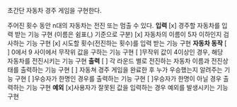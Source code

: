 초간단 자동차 경주 게임을 구현한다.

주어진 횟수 동안 n대의 자동차는 전진 또는 멈출 수 있다.
**입력**
[x] 경주할 자동차를 입력 받는 기능 구현 (이름은 쉼표(,) 기준으로 구분)
    [x] 자동차의 이름이 5자 이하인지 검사하는 기능 구현
[x] 시도할 횟수(전진하는 횟수)를 입력 받는 기능 구현
**자동차 동작**
[ ] 0에서 9 사이에서 무작위 값을 구하는 기능 구현
    [ ]무작위 값이 4이상인 경우, 해당 자동차를 전진시키는 기능 구현
**출력**
[ ] 각 라운드 별로 전진하는 자동차 이름과 전진상태를 출력하는 기능 구현
[ ] 자동쳐 경주 게임을 완료한 후 누가 우승했는지 알려주는 기능 구현
    [ ]우승자가 한명인 경우를 출력하는 기능 구현
    [ ]우승자가 한명이 아닐 경우 출력하는 기능 구현
**예외**
[x]사용자가 잘못된 값을 입력하는 경우 예외를 발생시키는 기능 구현
